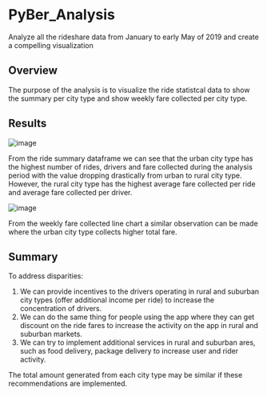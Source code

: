 # PyBer_Analysis
Analyze all the rideshare data from January to early May of 2019 and create a compelling visualization 

## Overview
The purpose of the analysis is to visualize the ride statistcal data to show the summary per city type and show weekly fare collected per city type.

## Results

![image](https://user-images.githubusercontent.com/100053788/162347855-793af3e7-716f-4d1b-a553-6d7b2a477885.png)

From the ride summary dataframe we can see that the urban city type has the highest number of rides, drivers and fare collected during the analysis period with the value dropping drastically from urban to rural city type.
However, the rural city type has the highest average fare collected per ride and average fare collected per driver.

![image](https://user-images.githubusercontent.com/100053788/162348511-4b9acc18-ae73-4a24-a4da-fc43d10cecca.png)

From the weekly fare collected line chart a similar observation can be made where the urban city type collects higher total fare.

## Summary

To address disparities:
1. We can provide incentives to the drivers operating in rural and suburban city types (offer additional income per ride) to increase the concentration of drivers.
2. We can do the same thing for people using the app where they can get discount on the ride fares to increase the activity on the app in rural and suburban markets.
3. We can try to implement additional services in rural and suburban ares, such as food delivery, package delivery to increase user and rider activity.

The total amount generated from each city type may be similar if these recommendations are implemented.
